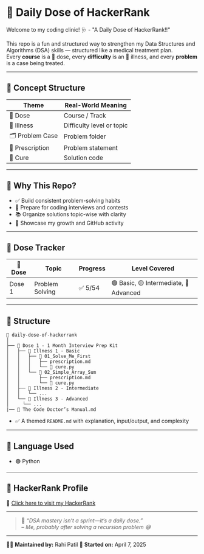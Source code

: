 # 💊 Daily Dose of HackerRank

Welcome to my coding clinic! 🩺 - "A Daily Dose of HackerRank!!"

This repo is a fun and structured way to strengthen my Data Structures and Algorithms (DSA) skills — structured like a medical treatment plan.  
Every **course** is a 💊 dose, every **difficulty** is an 🦠 illness, and every **problem** is a case being treated.

---

## 🧪 Concept Structure

| Theme            | Real-World Meaning         |
|------------------|----------------------------|
| 💊 Dose          | Course / Track             |
| 🦠 Illness       | Difficulty level or topic  | 
| 🗂️ Problem Case  | Problem folder             |
| 📜 Prescription  | Problem statement          |
| 💉 Cure          | Solution code              | 

---

## 🧠 Why This Repo?

- ✅ Build consistent problem-solving habits
- 🚀 Prepare for coding interviews and contests
- 📚 Organize solutions topic-wise with clarity
- 💼 Showcase my growth and GitHub activity

---

## 📅 Dose Tracker

| 💊 Dose | Topic                   | Progress | Level Covered                        |
|--------|-------------------------|----------|--------------------------------------|
| Dose 1 | Problem Solving         | ✅ 5/54   | 🟢 Basic, 🟡 Intermediate, 🔴 Advanced |

---

## 🧬 Structure

```
📁 daily-dose-of-hackerrank
│
├── 💊 Dose 1 - 1 Month Interview Prep Kit
│   ├── 🦠 Illness 1 - Basic
│   │   ├── 📁 01_Solve_Me_First
│   │   │   ├── prescription.md
│   │   │   └── 💉 cure.py
│   │   └── 📁 02_Simple_Array_Sum
│   │       ├── prescription.md
│   │       └── 💉 cure.py
│   ├── 🦠 Illness 2 - Intermediate
│   │   └── ...
│   └── 🦠 Illness 3 - Advanced
│     └── ...
|── 📘 The Code Doctor’s Manual.md

```


- ✅ A themed `README.md` with explanation, input/output, and complexity

---

## 💬 Language Used

- 🟣 Python 

---

## 🔗 HackerRank Profile

📌 [Click here to visit my HackerRank](https://www.hackerrank.com/rahi_patil)

---

> 📍 _“DSA mastery isn’t a sprint—it’s a daily dose.”_  
> – *Me, probably after solving a recursion problem 😅*

---

👩‍💻 **Maintained by:** Rahi Patil 
📅 **Started on:** April 7, 2025  
